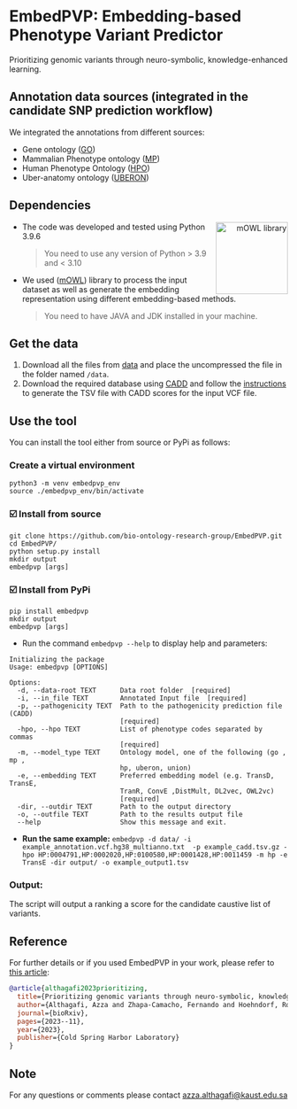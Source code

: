 # EmbedPVP: Embedding-based Phenotype Variant Predictor 
Prioritizing genomic variants through neuro-symbolic, knowledge-enhanced learning.

## Annotation data sources (integrated in the candidate SNP prediction workflow)
We integrated the annotations from different sources:
- Gene ontology ([GO](http://geneontology.org/docs/download-go-annotations/))
- Mammalian Phenotype ontology ([MP](http://www.informatics.jax.org/vocab/mp_ontology))
- Human Phenotype Ontology ([HPO](https://hpo.jax.org/app/download/annotation))
- Uber-anatomy ontology ([UBERON](https://www.ebi.ac.uk/ols/ontologies/uberon))

## Dependencies
<div align="right">
<img src="https://raw.githubusercontent.com/bio-ontology-research-group/mowl/main/docs/source/mowl_black_background_colors_2048x2048px.png" alt="mOWL library" align="right" width="130" height="130">
</div>


- The code was developed and tested using Python 3.9.6
	>  You need to use any version of Python > 3.9 and < 3.10

- We used ([mOWL](https://github.com/bio-ontology-research-group/mowl)) library to process the input dataset as well as generate the embedding representation using different 
embedding-based methods.
    >  You need to have JAVA and JDK installed in your machine.



## Get the data

1. Download all the files from [data](https://drive.google.com/file/d/1QQVG_hzYl1X-rO64zgOX0xvoxv1Ux9of/view?usp=drive_link) and place the uncompressed the file in the folder named `/data`.
2. Download the required database using [CADD](https://cadd.gs.washington.edu/score) and follow the [instructions](https://github.com/kircherlab/CADD-scripts) to generate the TSV file with CADD scores for the input VCF file.

## Use the tool

You can install the tool either from source or PyPi as follows:

### Create a virtual environment
```
python3 -m venv embedpvp_env
source ./embedpvp_env/bin/activate
```

### :ballot_box_with_check: Install from source
```
git clone https://github.com/bio-ontology-research-group/EmbedPVP.git
cd EmbedPVP/
python setup.py install 
mkdir output
embedpvp [args]
```

### :ballot_box_with_check: Install from PyPi
```
pip install embedpvp
mkdir output
embedpvp [args]
```
- Run the command `embedpvp --help` to display help and parameters:
```
Initializing the package
Usage: embedpvp [OPTIONS]

Options:
  -d, --data-root TEXT      Data root folder  [required]
  -i, --in_file TEXT        Annotated Input file  [required]
  -p, --pathogenicity TEXT  Path to the pathogenicity prediction file (CADD)
                            [required]
  -hpo, --hpo TEXT          List of phenotype codes separated by commas
                            [required]
  -m, --model_type TEXT     Ontology model, one of the following (go , mp ,
                            hp, uberon, union)
  -e, --embedding TEXT      Preferred embedding model (e.g. TransD, TransE,
                            TranR, ConvE ,DistMult, DL2vec, OWL2vc)
                            [required]
  -dir, --outdir TEXT       Path to the output directory
  -o, --outfile TEXT        Path to the results output file
  --help                    Show this message and exit.
```

- **Run the same example:**
`embedpvp -d data/ -i example_annotation.vcf.hg38_multianno.txt  -p example_cadd.tsv.gz -hpo HP:0004791,HP:0002020,HP:0100580,HP:0001428,HP:0011459 -m hp -e TransE -dir output/ -o example_output1.tsv`


### Output:
The script will output a ranking a score for the candidate caustive list of variants. 


## Reference
For further details or if you used EmbedPVP in your work, please refer to [this article](https://www.biorxiv.org/content/10.1101/2023.11.08.566179v1):

```bibtex
@article{althagafi2023prioritizing,
  title={Prioritizing genomic variants through neuro-symbolic, knowledge-enhanced learning},
  author={Althagafi, Azza and Zhapa-Camacho, Fernando and Hoehndorf, Robert},
  journal={bioRxiv},
  pages={2023--11},
  year={2023},
  publisher={Cold Spring Harbor Laboratory}
}
```

## Note
For any questions or comments please contact azza.althagafi@kaust.edu.sa
